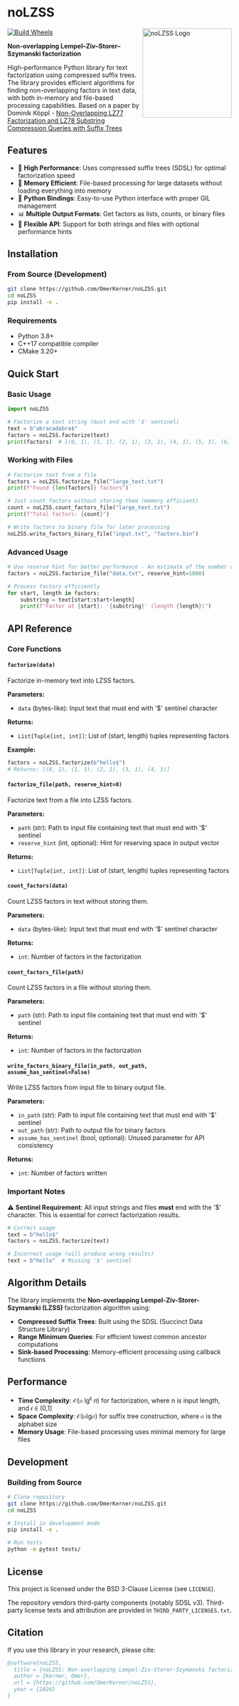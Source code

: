 # noLZSS

[![Build Wheels](https://github.com/OmerKerner/noLZSS/actions/workflows/wheels.yml/badge.svg)](https://github.com/OmerKerner/noLZSS/actions/workflows/wheels.yml)
<img align="right" src="assets/logo.png" alt="noLZSS Logo" width=200px/>

**Non-overlapping Lempel–Ziv–Storer–Szymanski factorization**

High-performance Python library for text factorization using compressed suffix trees. The library provides efficient algorithms for finding non-overlapping factors in text data, with both in-memory and file-based processing capabilities. Based on a paper by Dominik Köppl - [Non-Overlapping LZ77 Factorization and LZ78 Substring Compression Queries with Suffix Trees](https://doi.org/10.3390/a14020044)

## Features

- 🚀 **High Performance**: Uses compressed suffix trees (SDSL) for optimal factorization speed
- 💾 **Memory Efficient**: File-based processing for large datasets without loading everything into memory
- 🐍 **Python Bindings**: Easy-to-use Python interface with proper GIL management
- 📊 **Multiple Output Formats**: Get factors as lists, counts, or binary files
- 🔧 **Flexible API**: Support for both strings and files with optional performance hints

## Installation

### From Source (Development)

```bash
git clone https://github.com/OmerKerner/noLZSS.git
cd noLZSS
pip install -e .
```

### Requirements

- Python 3.8+
- C++17 compatible compiler
- CMake 3.20+

## Quick Start

### Basic Usage

```python
import noLZSS

# Factorize a text string (must end with '$' sentinel)
text = b"abracadabra$"
factors = noLZSS.factorize(text)
print(factors)  # [(0, 1), (1, 1), (2, 1), (3, 1), (4, 1), (5, 1), (6, 1), (7, 4)]
```

### Working with Files

```python
# Factorize text from a file
factors = noLZSS.factorize_file("large_text.txt")
print(f"Found {len(factors)} factors")

# Just count factors without storing them (memory efficient)
count = noLZSS.count_factors_file("large_text.txt")
print(f"Total factors: {count}")

# Write factors to binary file for later processing
noLZSS.write_factors_binary_file("input.txt", "factors.bin")
```

### Advanced Usage

```python
# Use reserve hint for better performance - An estimate of the number of compressed factors
factors = noLZSS.factorize_file("data.txt", reserve_hint=1000)

# Process factors efficiently
for start, length in factors:
    substring = text[start:start+length]
    print(f"Factor at {start}: '{substring}' (length {length})")
```

## API Reference

### Core Functions

#### `factorize(data)`
Factorize in-memory text into LZSS factors.

**Parameters:**
- `data` (bytes-like): Input text that must end with '$' sentinel character

**Returns:**
- `List[Tuple[int, int]]`: List of (start, length) tuples representing factors

**Example:**
```python
factors = noLZSS.factorize(b"hello$")
# Returns: [(0, 1), (1, 1), (2, 1), (3, 1), (4, 1)]
```

#### `factorize_file(path, reserve_hint=0)`
Factorize text from a file into LZSS factors.

**Parameters:**
- `path` (str): Path to input file containing text that must end with '$' sentinel
- `reserve_hint` (int, optional): Hint for reserving space in output vector

**Returns:**
- `List[Tuple[int, int]]`: List of (start, length) tuples representing factors

#### `count_factors(data)`
Count LZSS factors in text without storing them.

**Parameters:**
- `data` (bytes-like): Input text that must end with '$' sentinel character

**Returns:**
- `int`: Number of factors in the factorization

#### `count_factors_file(path)`
Count LZSS factors in a file without storing them.

**Parameters:**
- `path` (str): Path to input file containing text that must end with '$' sentinel

**Returns:**
- `int`: Number of factors in the factorization

#### `write_factors_binary_file(in_path, out_path, assume_has_sentinel=False)`
Write LZSS factors from input file to binary output file.

**Parameters:**
- `in_path` (str): Path to input file containing text that must end with '$' sentinel
- `out_path` (str): Path to output file for binary factors
- `assume_has_sentinel` (bool, optional): Unused parameter for API consistency

**Returns:**
- `int`: Number of factors written

### Important Notes

⚠️ **Sentinel Requirement**: All input strings and files **must** end with the '$' character. This is essential for correct factorization results.

```python
# Correct usage
text = b"hello$"
factors = noLZSS.factorize(text)

# Incorrect usage (will produce wrong results)
text = b"hello"  # Missing '$' sentinel
```

## Algorithm Details

The library implements the **Non-overlapping Lempel-Ziv-Storer-Szymanski (LZSS)** factorization algorithm using:

- **Compressed Suffix Trees**: Built using the SDSL (Succinct Data Structure Library)
- **Range Minimum Queries**: For efficient lowest common ancestor computations
- **Sink-based Processing**: Memory-efficient processing using callback functions


## Performance

- **Time Complexity**: 𝒪(𝑛 lg<sup>ϵ</sup> 𝑛) for factorization, where n is input length, and 𝜖 ∈ (0,1]
- **Space Complexity**: 𝒪(𝑛lg𝜎) for suffix tree construction, where 𝜎 is the alphabet size
- **Memory Usage**: File-based processing uses minimal memory for large files

## Development

### Building from Source

```bash
# Clone repository
git clone https://github.com/OmerKerner/noLZSS.git
cd noLZSS

# Install in development mode
pip install -e .

# Run tests
python -m pytest tests/
```

## License

This project is licensed under the BSD 3-Clause License (see `LICENSE`).

The repository vendors third-party components (notably SDSL v3). Third-party license texts and attribution are provided in `THIRD_PARTY_LICENSES.txt`.

## Citation

If you use this library in your research, please cite:

```bibtex
@software{noLZSS,
  title = {noLZSS: Non-overlapping Lempel-Ziv-Storer-Szymanski factorization},
  author = {Kerner, Omer},
  url = {https://github.com/OmerKerner/noLZSS},
  year = {2024}
}
```
